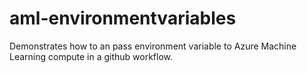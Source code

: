 # aml-environmentvariables
Demonstrates how to an pass environment variable to Azure Machine Learning compute in a github workflow.
